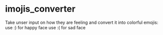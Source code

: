# imojis_converter
Take unser input on how they are feeling and convert it into colorful emojis:
use :) for happy face
use :( for sad face
